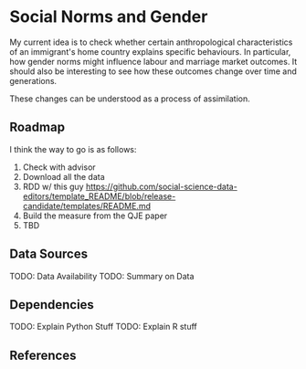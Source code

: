# Social Norms and Gender

My current idea is to check whether certain anthropological characteristics of an immigrant's home country explains specific behaviours. In particular, how gender norms might influence labour and marriage market outcomes. It should also be interesting to see how these outcomes change over time and generations.

These changes can be understood as a process of assimilation.

## Roadmap

I think the way to go is as follows:

1. Check with advisor
2. Download all the data
3. RDD w/ this guy https://github.com/social-science-data-editors/template_README/blob/release-candidate/templates/README.md
3. Build the measure from the QJE paper
4. TBD

## Data Sources

TODO: Data Availability
TODO: Summary on Data

## Dependencies

TODO: Explain Python Stuff
TODO: Explain R stuff

## References